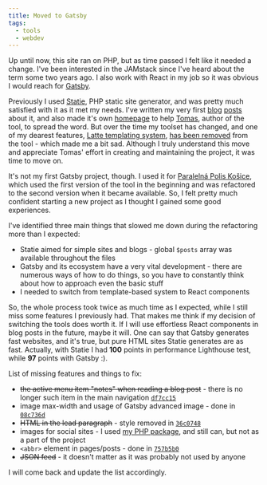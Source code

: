 ```yaml
---
title: Moved to Gatsby
tags:
  - tools
  - webdev
---
```


Up until now, this site ran on PHP, but as time passed I felt like it needed a change. I've been interested in the JAMstack since I've heard about the term some two years ago. I also work with React in my job so it was obvious I would reach for [Gatsby](https://www.gatsbyjs.org).

Previously I used [Statie](https://www.statie.org), PHP static site generator, and was pretty much satisfied with it as it met my needs. I've written my very first [blog](/statie-generate-and-refresh) [posts](/statie-with-css-preprocessor) about it, and also made it's own [homepage](/a-place-to-meet-statie) to help [Tomas](https://www.tomasvotruba.com), author of the tool, to spread the word. But over the time my toolset has changed, and one of my dearest features, [Latte templating system](https://latte.nette.org/), [has been removed](https://github.com/Symplify/Symplify/pull/1641) from the tool - which made me a bit sad. Although I truly understand this move and appreciate Tomas' effort in creating and maintaining the project, it was time to move on.

It's not my first Gatsby project, though. I used it for [Paralelná Polis Košice](https://www.paralelnapoliskosice.sk), which used the first version of the tool in the beginning and was refactored to the second version when it became available. So, I felt pretty much confident starting a new project as I thought I gained some good experiences.

I've identified three main things that slowed me down during the refactoring more than I expected:

- Statie aimed for simple sites and blogs - global `$posts` array was available throughout the files
- Gatsby and its ecosystem have a very vital development - there are numerous ways of how to do things, so you have to constantly think about how to approach even the basic stuff
- I needed to switch from template-based system to React components

So, the whole process took twice as much time as I expected, while I still miss some features I previously had. That makes me think if my decision of switching the tools does worth it. If I will use effortless React components in blog posts in the future, maybe it will. One can say that Gatsby generates fast websites, and it's true, but pure HTML sites Statie generates are as fast. Actually, with Statie I had **100** points in performance Lighthouse test, while **97** points with Gatsby :).

List of missing features and things to fix:

- ~~the active menu item "notes" when reading a blog post~~ - there is no longer such item in the main navigation [`df7cc15`](https://github.com/crazko/romanvesely.com/commit/df7cc150be0af94c1a7bf1763ea6e55dd618c217)
- image max-width and usage of Gatsby advanced image - done in [`08c736d`](https://github.com/crazko/romanvesely.com/commit/08c736d53eab8b9f3f2bb9412db758b6a238254d)
- ~~HTML in the lead paragraph~~ - style removed in [`36c0748`](https://github.com/crazko/romanvesely.com/commit/36c0748972b10adef1fdefbd5c859aff20d4ba38)
- images for social sites - I used [my PHP package](https://packagist.org/packages/crazko/post-social-image), and still can, but not as a part of the project
- `<abbr>` element in pages/posts - done in [`757b5b0`](https://github.com/crazko/romanvesely.com/commit/757b5b0e6b2fc69249dc30f0ef5378871fd3f88e)
- ~~JSON feed~~ - it doesn't matter as it was probably not used by anyone

I will come back and update the list accordingly.
